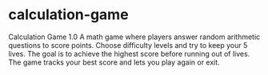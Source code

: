 # calculation-game
Calculation Game 1.0  A math game where players answer random arithmetic questions to score points. Choose difficulty levels and try to keep your 5 lives. The goal is to achieve the highest score before running out of lives. The game tracks your best score and lets you play again or exit.
